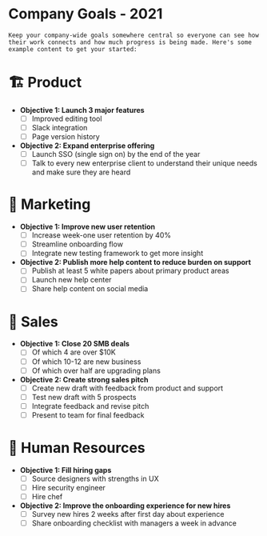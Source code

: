 # Company Goals - 2021

```
Keep your company-wide goals somewhere central so everyone can see how their work connects and how much progress is being made. Here's some example content to get your started:
```

# 🏗 Product

- **Objective 1: Launch 3 major features**
    - [ ]  Improved editing tool
    - [ ]  Slack integration
    - [ ]  Page version history
- **Objective 2: Expand enterprise offering**
    - [ ]  Launch SSO (single sign on) by the end of the year
    - [ ]  Talk to every new enterprise client to understand their unique needs and make sure they are heard

# 🎨 Marketing

- **Objective 1: Improve new user retention**
    - [ ]  Increase week-one user retention by 40%
    - [ ]  Streamline onboarding flow
    - [ ]  Integrate new testing framework to get more insight
- **Objective 2: Publish more help content to reduce burden on support**
    - [ ]  Publish at least 5 white papers about primary product areas
    - [ ]  Launch new help center
    - [ ]  Share help content on social media

# 🐙 Sales

- **Objective 1: Close 20 SMB deals**
    - [ ]  Of which 4 are over $10K
    - [ ]  Of which 10-12 are new business
    - [ ]  Of which over half are upgrading plans
- **Objective 2: Create strong sales pitch**
    - [ ]  Create new draft with feedback from product and support
    - [ ]  Test new draft with 5 prospects
    - [ ]  Integrate feedback and revise pitch
    - [ ]  Present to team for final feedback

# 🤘 Human Resources

- **Objective 1: Fill hiring gaps**
    - [ ]  Source designers with strengths in UX
    - [ ]  Hire security engineer
    - [ ]  Hire chef
- **Objective 2: Improve the onboarding experience for new hires**
    - [ ]  Survey new hires 2 weeks after first day about experience
    - [ ]  Share onboarding checklist with managers a week in advance
